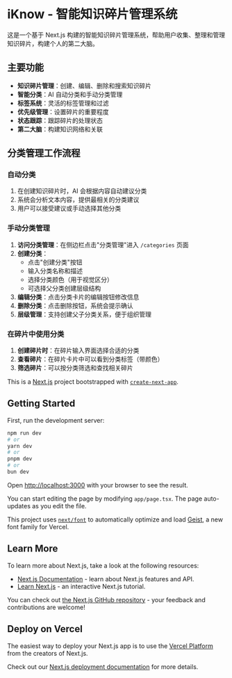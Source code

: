 # iKnow - 智能知识碎片管理系统

这是一个基于 Next.js 构建的智能知识碎片管理系统，帮助用户收集、整理和管理知识碎片，构建个人的第二大脑。

## 主要功能

- **知识碎片管理**：创建、编辑、删除和搜索知识碎片
- **智能分类**：AI 自动分类和手动分类管理
- **标签系统**：灵活的标签管理和过滤
- **优先级管理**：设置碎片的重要程度
- **状态跟踪**：跟踪碎片的处理状态
- **第二大脑**：构建知识网络和关联

## 分类管理工作流程

### 自动分类
1. 在创建知识碎片时，AI 会根据内容自动建议分类
2. 系统会分析文本内容，提供最相关的分类建议
3. 用户可以接受建议或手动选择其他分类

### 手动分类管理
1. **访问分类管理**：在侧边栏点击"分类管理"进入 `/categories` 页面
2. **创建分类**：
   - 点击"创建分类"按钮
   - 输入分类名称和描述
   - 选择分类颜色（用于视觉区分）
   - 可选择父分类创建层级结构
3. **编辑分类**：点击分类卡片的编辑按钮修改信息
4. **删除分类**：点击删除按钮，系统会提示确认
5. **层级管理**：支持创建父子分类关系，便于组织管理

### 在碎片中使用分类
1. **创建碎片时**：在碎片输入界面选择合适的分类
2. **查看碎片**：在碎片卡片中可以看到分类标签（带颜色）
3. **筛选碎片**：可以按分类筛选和查找相关碎片

This is a [Next.js](https://nextjs.org) project bootstrapped with [`create-next-app`](https://nextjs.org/docs/app/api-reference/cli/create-next-app).

## Getting Started

First, run the development server:

```bash
npm run dev
# or
yarn dev
# or
pnpm dev
# or
bun dev
```

Open [http://localhost:3000](http://localhost:3000) with your browser to see the result.

You can start editing the page by modifying `app/page.tsx`. The page auto-updates as you edit the file.

This project uses [`next/font`](https://nextjs.org/docs/app/building-your-application/optimizing/fonts) to automatically optimize and load [Geist](https://vercel.com/font), a new font family for Vercel.

## Learn More

To learn more about Next.js, take a look at the following resources:

- [Next.js Documentation](https://nextjs.org/docs) - learn about Next.js features and API.
- [Learn Next.js](https://nextjs.org/learn) - an interactive Next.js tutorial.

You can check out [the Next.js GitHub repository](https://github.com/vercel/next.js) - your feedback and contributions are welcome!

## Deploy on Vercel

The easiest way to deploy your Next.js app is to use the [Vercel Platform](https://vercel.com/new?utm_medium=default-template&filter=next.js&utm_source=create-next-app&utm_campaign=create-next-app-readme) from the creators of Next.js.

Check out our [Next.js deployment documentation](https://nextjs.org/docs/app/building-your-application/deploying) for more details.
